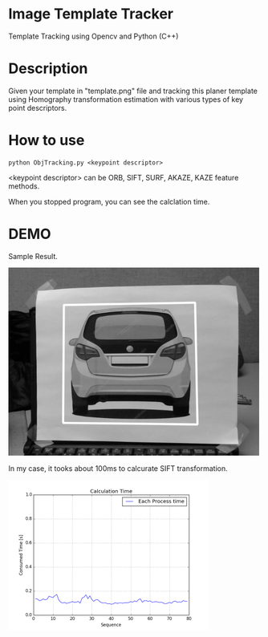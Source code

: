 # Image Template Tracker
Template Tracking using Opencv and Python (C++)

# Description
Given your template in "template.png" file and tracking this planer template using Homography transformation estimation with various types of key point descriptors.

# How to use

```
python ObjTracking.py <keypoint descriptor>
```
\<keypoint descriptor\> can be ORB, SIFT, SURF, AKAZE, KAZE feature methods.

When you stopped program, you can see the calclation time.

# DEMO
Sample Result.

<img src="https://github.com/YoshiRi/TemplateTracker/blob/master/results/result.png" width="500">

In my case, it tooks about 100ms to calcurate SIFT transformation. 

<img src="https://github.com/YoshiRi/TemplateTracker/blob/master/results/siftcalc.png" width="400">
